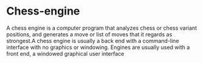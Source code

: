 # Chess-engine
 
A chess engine is a computer program that analyzes chess or chess variant positions, and generates a move or list of moves that it regards as strongest.A chess engine is usually a back end with a command-line interface with no graphics or windowing. Engines are usually used with a front end, a windowed graphical user interface
